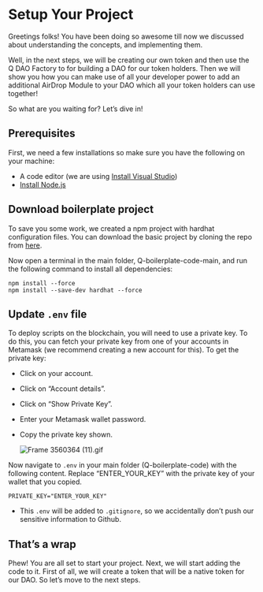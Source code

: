 # Setup Your Project

Greetings folks! You have been doing so awesome till now we discussed about understanding the concepts, and implementing them. 

Well, in the next steps, we will be creating our own token and then use the Q DAO Factory to for building a DAO for our token holders. Then we will show you how you can make use of all your developer power to add an additional AirDrop Module to your DAO which all your token holders can use together! 

So what are you waiting for? Let’s dive in!

## Prerequisites

First, we need a few installations so make sure you have the following on your machine:

- A code editor (we are using [Install Visual Studio](https://code.visualstudio.com/download))
- [Install Node.js](https://nodejs.org/en)

## Download boilerplate project

To save you some work, we created a npm project with hardhat configuration files. You can download the basic project by cloning the repo from [here](https://github.com/0xmetaschool/Q-boilerplate-code).

Now open a terminal in the main folder, Q-boilerplate-code-main,  and run the following command to install all dependencies:

```
npm install --force
npm install --save-dev hardhat --force
```

## Update `.env` file

To deploy scripts on the blockchain, you will need to use a private key. To do this, you can fetch your private key from one of your accounts in Metamask (we recommend creating a new account for this). To get the private key:

- Click on your account.
- Click on “Account details”.
- Click on “Show Private Key”.
- Enter your Metamask wallet password.
- Copy the private key shown.
    
    ![Frame 3560364 (11).gif](Setup%20Your%20Project%20ad5103eb60bf4a23b8803c1758c862cf/Frame_3560364_(11).gif)
    

Now navigate to `.env` in your main folder (Q-boilerplate-code) with the following content. Replace “ENTER_YOUR_KEY” with the private key of your wallet that you copied.

```
PRIVATE_KEY="ENTER_YOUR_KEY"
```

- This `.env` will be added to `.gitignore`, so we accidentally don’t push our sensitive information to Github.

## That’s a wrap

Phew! You are all set to start your project. Next, we will start adding the code to it. First of all, we will create a token that will be a native token for our DAO. So let’s move to the next steps.

